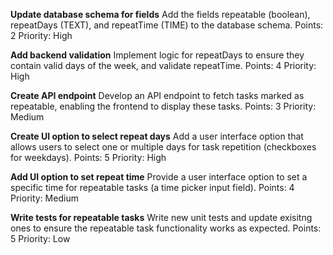 **Update database schema for fields**
Add the fields repeatable (boolean), repeatDays (TEXT), and repeatTime (TIME) to the database schema.
Points: 2
Priority: High

**Add backend validation**
Implement logic for repeatDays to ensure they contain valid days of the week, and validate repeatTime.
Points: 4
Priority: High

**Create API endpoint**
Develop an API endpoint to fetch tasks marked as repeatable, enabling the frontend to display these tasks.
Points: 3
Priority: Medium

**Create UI option to select repeat days**
Add a user interface option that allows users to select one or multiple days for task repetition (checkboxes for weekdays).
Points: 5
Priority: High

**Add UI option to set repeat time**
Provide a user interface option to set a specific time for repeatable tasks (a time picker input field).
Points: 4
Priority: Medium

**Write tests for repeatable tasks**
Write new unit tests and update exisitng ones to ensure the repeatable task functionality works as expected.
Points: 5
Priority: Low
